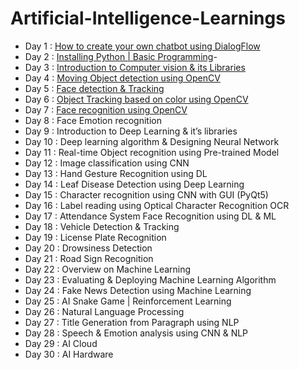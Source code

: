 # Artificial-Intelligence-Learnings
 
- Day 1 : [How to create your own chatbot using DialogFlow](https://github.com/Ahmedfurkhan/Artificial-Intelligence-Learnings/tree/main/DialogFlow-Creation)  
- Day 2 : [Installing Python | Basic Programming](https://github.com/Ahmedfurkhan/30days-Artificial-Intelligence-Learnings/tree/main/Introduction%20Of%20Python%20Basics)- 
- Day 3 : [Introduction to Computer vision & its Libraries](https://github.com/Ahmedfurkhan/30days-Artificial-Intelligence-Learnings/tree/main/Introduction%20to%20Computer%20Vision)
- Day 4 : [Moving Object detection using OpenCV](https://github.com/Ahmedfurkhan/30days-Artificial-Intelligence-Learnings/tree/main/Moving%20Object%20Detection%20Using%20OpenCV)
- Day 5 : [Face detection & Tracking](https://github.com/Ahmedfurkhan/30days-Artificial-Intelligence-Learnings/tree/main/Face%20Detection%20%26%20Algorithms)
- Day 6 : [Object Tracking based on color using OpenCV](https://github.com/Ahmedfurkhan/30days-Artificial-Intelligence-Learnings/tree/main/Object%20Tracking%20Based%20On%20Color)
- Day 7 : [Face recognition using OpenCV](https://github.com/Ahmedfurkhan/30days-Artificial-Intelligence-Learnings/tree/main/Face%20Recognition%20using%20OpenCV)
- Day 8 : Face Emotion recognition
- Day 9 : Introduction to Deep Learning & it’s libraries
- Day 10 : Deep learning algorithm & Designing Neural Network
- Day 11 : Real-time Object recognition using Pre-trained Model
- Day 12 : Image classification using CNN
- Day 13 : Hand Gesture Recognition using DL
- Day 14 : Leaf Disease Detection using Deep Learning
- Day 15 : Character recognition using CNN with GUI (PyQt5)
- Day 16 : Label reading using Optical Character Recognition OCR
- Day 17 : Attendance System Face Recognition using DL & ML
- Day 18 : Vehicle Detection & Tracking
- Day 19 : License Plate Recognition
- Day 20 : Drowsiness Detection
- Day 21 : Road Sign Recognition
- Day 22 : Overview on Machine Learning
- Day 23 : Evaluating & Deploying Machine Learning Algorithm
- Day 24 : Fake News Detection using Machine Learning
- Day 25 : AI Snake Game | Reinforcement Learning
- Day 26 : Natural Language Processing
- Day 27 : Title Generation from Paragraph using NLP
- Day 28 : Speech & Emotion analysis using CNN & NLP
- Day 29 : AI Cloud
- Day 30 : AI Hardware
